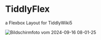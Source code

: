 # TiddlyFlex
a Flexbox Layout for TiddlyWiki5

![Bildschirmfoto vom 2024-09-16 08-01-25](https://github.com/user-attachments/assets/4d15cbea-945e-457b-97d1-007b2190d9f7)
